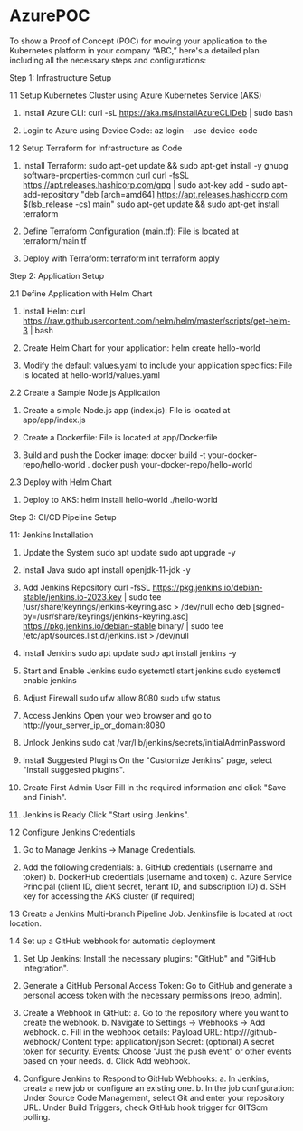 # AzurePOC
To show a Proof of Concept (POC) for moving your application to the Kubernetes platform in your company “ABC,” here's a detailed plan including 
all the necessary steps and configurations:

Step 1: Infrastructure Setup

1.1 Setup Kubernetes Cluster using Azure Kubernetes Service (AKS)
1. Install Azure CLI:
    curl -sL https://aka.ms/InstallAzureCLIDeb | sudo bash

2. Login to Azure using Device Code:
     az login --use-device-code   

1.2 Setup Terraform for Infrastructure as Code
1. Install Terraform:
    sudo apt-get update && sudo apt-get install -y gnupg software-properties-common curl
    curl -fsSL https://apt.releases.hashicorp.com/gpg | sudo apt-key add -
    sudo apt-add-repository "deb [arch=amd64] https://apt.releases.hashicorp.com $(lsb_release -cs) main"
    sudo apt-get update && sudo apt-get install terraform

2. Define Terraform Configuration (main.tf):
    File is located at terraform/main.tf
   
4. Deploy with Terraform:
     terraform init
     terraform apply


Step 2: Application Setup

2.1 Define Application with Helm Chart
1. Install Helm:
     curl https://raw.githubusercontent.com/helm/helm/master/scripts/get-helm-3 | bash
   
2. Create Helm Chart for your application:
     helm create hello-world
   
3. Modify the default values.yaml to include your application specifics:
     File is located at hello-world/values.yaml

2.2 Create a Sample Node.js Application
1. Create a simple Node.js app (index.js):
     File is located at app/app/index.js
   
2. Create a Dockerfile:
     File is located at app/Dockerfile
   
3. Build and push the Docker image:
     docker build -t your-docker-repo/hello-world .
     docker push your-docker-repo/hello-world

2.3 Deploy with Helm Chart
1. Deploy to AKS:
     helm install hello-world ./hello-world

Step 3: CI/CD Pipeline Setup

1.1: Jenkins Installation
1. Update the System
     sudo apt update
     sudo apt upgrade -y

2. Install Java
    sudo apt install openjdk-11-jdk -y
   
3. Add Jenkins Repository
     curl -fsSL https://pkg.jenkins.io/debian-stable/jenkins.io-2023.key | sudo tee \
    /usr/share/keyrings/jenkins-keyring.asc > /dev/null
    echo deb [signed-by=/usr/share/keyrings/jenkins-keyring.asc] \
    https://pkg.jenkins.io/debian-stable binary/ | sudo tee \
    /etc/apt/sources.list.d/jenkins.list > /dev/null

4. Install Jenkins
     sudo apt update
     sudo apt install jenkins -y

5. Start and Enable Jenkins
     sudo systemctl start jenkins
     sudo systemctl enable jenkins

6. Adjust Firewall
      sudo ufw allow 8080
      sudo ufw status

7. Access Jenkins
      Open your web browser and go to http://your_server_ip_or_domain:8080
    
8. Unlock Jenkins
      sudo cat /var/lib/jenkins/secrets/initialAdminPassword

9. Install Suggested Plugins
      On the "Customize Jenkins" page, select "Install suggested plugins".
   
10. Create First Admin User
      Fill in the required information and click "Save and Finish".
    
11. Jenkins is Ready
      Click "Start using Jenkins".

1.2 Configure Jenkins Credentials
1. Go to Manage Jenkins -> Manage Credentials.
   
2. Add the following credentials:
     a. GitHub credentials (username and token)
     b. DockerHub credentials (username and token)
     c. Azure Service Principal (client ID, client secret, tenant ID, and subscription ID)
     d. SSH key for accessing the AKS cluster (if required)
   
1.3 Create a Jenkins Multi-branch Pipeline Job.
      Jenkinsfile is located at root location.

1.4 Set up a GitHub webhook for automatic deployment
1. Set Up Jenkins:
     Install the necessary plugins: "GitHub" and "GitHub Integration".
   
3. Generate a GitHub Personal Access Token:
      Go to GitHub and generate a personal access token with the necessary permissions (repo, admin).

4. Create a Webhook in GitHub:
      a. Go to the repository where you want to create the webhook.
      b. Navigate to Settings -> Webhooks -> Add webhook.
      c. Fill in the webhook details:
         Payload URL: http://<your-jenkins-url>/github-webhook/
         Content type: application/json
         Secret: (optional) A secret token for security.
         Events: Choose "Just the push event" or other events based on your needs.
      d. Click Add webhook.
   
5. Configure Jenkins to Respond to GitHub Webhooks:
      a. In Jenkins, create a new job or configure an existing one.
      b. In the job configuration:
           Under Source Code Management, select Git and enter your repository URL.
           Under Build Triggers, check GitHub hook trigger for GITScm polling.



